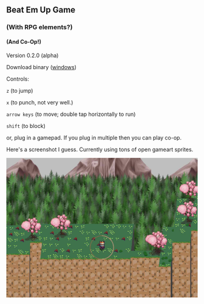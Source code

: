 ## Beat Em Up Game
### (With RPG elements?)
#### (And Co-Op!)

Version 0.2.0 (alpha)

Download binary ([windows](../../raw/master/bin/beu.exe))

Controls:

`z` (to jump)

`x` (to punch, not very well.)

`arrow keys` (to move; double tap horizontally to run)

`shift` (to block)

or, plug in a gamepad. If you plug in multiple then you can play co-op.

Here's a screenshot I guess. Currently using tons of open gameart sprites.

![screenshot](./screenshot.jpg)


